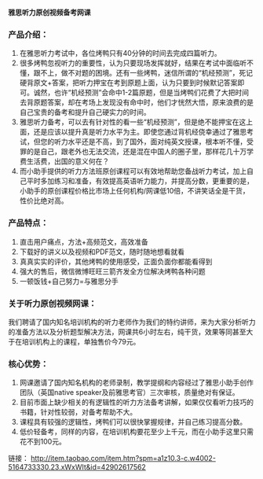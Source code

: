**雅思听力原创视频备考网课**

### 产品介绍：

1. 在雅思听力考试中，各位烤鸭只有40分钟的时间去完成四篇听力。
2. 很多烤鸭忽视听力的重要性，认为只要现场发挥就好，结果在考试中面临听不懂，跟不上，做不对题的困境。还有一些烤鸭，迷信所谓的“机经预测”，死记硬背原文+答案，把听力押宝在考到原题上面，认为只要到时候默记答案即可。诚然，也许“机经预测”会命中1-2篇原题，但是当烤鸭们花费了大把时间去背原题答案，却在考场上发现没有命中时，他们才恍然大悟，原来浪费的是自己宝贵的备考和提升自己硬实力的时间。
3. 雅思听力备考，可以去有针对性的看一些“机经预测”，但是绝不能押宝在这上面，还是应该以提升真是听力水平为主。即使您通过背机经侥幸通过了雅思考试，但您的听力水平还是不高，到了国外，面对纯英文授课，根本听不懂，受罪的是自己，跟老外也无法交流，还是混在中国人的圈子里，那样花几十万学费生活费，出国的意义何在？
4. 而小助手提供的听力方法班原创课程可以有效地帮助您备战听力考试，加上自己平时多加练习和准备，有效提高英语听力能力，并提高分数，更重要的是，小助手的原创课程价格比市场上任何机构/网课低10倍，不讲笑话全是干货，性价比绝对高。

### 产品特点：

1. 直击用户痛点，方法+高频范文，高效准备
2. 下载好的讲义以及视频和PDF范文，随时随地想看就看
3. 真真实实的评价，其他烤鸭的使用感受，正面负面你都能看得到
4. 强大的售后，微信微博旺旺三箭齐发全方位解决烤鸭各种问题
5. 一顿饭钱+自己努力=与雅思分手

### 关于听力原创视频网课：

我们聘请了国内知名培训机构的听力老师作为我们的特约讲师，来为大家分析听力的准备方法以及分析题型解决方法，网课共6小时左右，纯干货，效果等同甚至大于在培训机构上的课程，单独售价今79元。

### 核心优势：

1. 网课邀请了国内知名机构的老师录制，教学提纲和内容经过了雅思小助手创作团队（英国native speaker及前雅思考官）三次审核，质量绝对有保证。
2. 目前市面上缺少相关的有逻辑性的听力方法备考讲解，如果仅仅看听力技巧的书籍，针对性较弱，对备考帮助不大。
3. 课程具有较强的逻辑性，烤鸭们可以很快掌握规律，并自己练习提高分数。
4. 低价轻备考，同样的内容，在培训机构要花至少上千元，而在小助手这里只需花不到100元。

链接：
<a href="http://item.taobao.com/item.htm?spm=a1z10.3-c.w4002-5164733330.23.xWxWIt&id=42902617562" target="_blank">
  http://item.taobao.com/item.htm?spm=a1z10.3-c.w4002-5164733330.23.xWxWIt&id=42902617562
</a>
